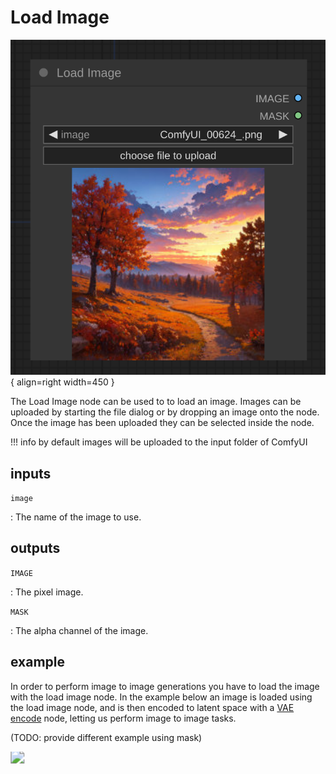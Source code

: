 # Load Image

![Load Image node](media/LoadImage.svg){ align=right width=450 }

The Load Image node can be used to to load an image. Images can be uploaded by starting the file dialog or by dropping an image onto the node. Once the image has been uploaded they can be selected inside the node.

!!! info
    by default images will be uploaded to the input folder of ComfyUI

## inputs

`image`

:   The name of the image to use.


## outputs

`IMAGE`

:   The pixel image.

`MASK`

:   The alpha channel of the image.

## example

In order to perform image to image generations you have to load the image with the load image node. In the example below an image is loaded using the load image node, and is then encoded to latent space with a [VAE encode](../Latent/VAEEncode.md) node, letting us perform image to image tasks.

(TODO: provide different example using mask)

<div style="overflow: hidden;">
<img src="../../media/img2imgExample.png" style="transform: scale(1.4) translate(15%, 0%);">
</div>